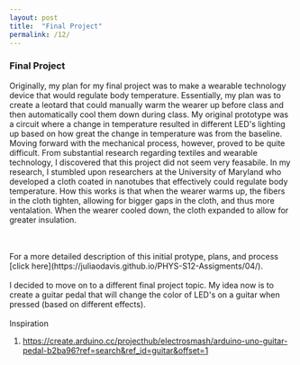 ```yaml
---
layout: post
title:  "Final Project"
permalink: /12/
---
```


### **Final Project**

Originally, my plan for my final project was to make a wearable technology device that would regulate body temperature. Essentially, my plan was to create a leotard that could manually warm the wearer up before class and then automatically cool them down during class. My original prototype was a circuit where a change in temperature resulted in different LED's lighting up based on how great the change in temperature was from the baseline. Moving forward with the mechanical process, however, proved to be quite difficult. From substantial research regarding textiles and wearable technology, I discovered that this project did not seem very feasabile. In my research, I stumbled upon researchers at the University of Maryland who developed a cloth coated in nanotubes that effectively could regulate body temperature. How this works is that when the wearer warms up, the fibers in the cloth tighten, allowing for bigger gaps in the cloth, and thus more ventalation. When the wearer cooled down, the cloth expanded to allow for greater insulation. 

<BR>
<BR>
For a more detailed description of this initial protype, plans, and process [click here](https://juliaodavis.github.io/PHYS-S12-Assigments/04/). 

<BR>
<BR>
I decided to move on to a different final project topic. My idea now is to create a guitar pedal that will change the color of LED's on a guitar when pressed (based on different effects). 
<BR>
<BR>
Inspiration

1. https://create.arduino.cc/projecthub/electrosmash/arduino-uno-guitar-pedal-b2ba96?ref=search&ref_id=guitar&offset=1
